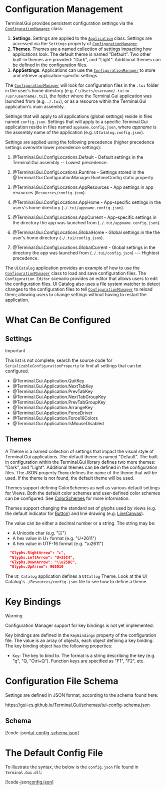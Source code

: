 # Configuration Management

Terminal.Gui provides persistent configuration settings via the [`ConfigurationManager`](~/api/Terminal.Gui.ConfigurationManager.yml) class.

1) **Settings**. Settings are applied to the [`Application`](~/api/Terminal.Gui.Application.yml) class. Settings are accessed via the `Settings` property of [`ConfigurationManager`](~/api/Terminal.Gui.ConfigurationManager.yml).
2) **Themes**. Themes are a named collection of settings impacting how applications look. The default theme is named "Default". Two other built-in themes are provided: "Dark", and "Light". Additional themes can be defined in the configuration files.
3) **AppSettings**. Applications can use the [`ConfigurationManager`](~/api/Terminal.Gui.ConfigurationManager.yml) to store and retrieve application-specific settings.

The [`ConfigurationManager`](~/api/Terminal.Gui.ConfigurationManager.yml) will look for configuration files in the `.tui` folder in the user's home directory (e.g. `C:/Users/username/.tui` or `/usr/username/.tui`), the folder where the Terminal.Gui application was launched from (e.g. `./.tui`), or as a resource within the Terminal.Gui application's main assembly.

Settings that will apply to all applications (global settings) reside in files named `config.json`. Settings that will apply to a specific Terminal.Gui application reside in files named `appname.config.json`, where *appname* is the assembly name of the application (e.g. `UICatalog.config.json`).

Settings are applied using the following precedence (higher precedence settings overwrite lower precedence settings):

1. @Terminal.Gui.ConfigLocations.Default - Default settings in the Terminal.Gui assembly -- Lowest precedence.

2. @Terminal.Gui.ConfigLocations.Runtime - Settings stored in the @Terminal.Gui.ConfigurationManager.RuntimeConfig static property.

3. @Terminal.Gui.ConfigLocations.AppResources - App settings in app resources (`Resources/config.json`).

4. @Terminal.Gui.ConfigLocations.AppHome - App-specific settings in the users's home directory (`~/.tui/appname.config.json`). 

5. @Terminal.Gui.ConfigLocations.AppCurrent - App-specific settings in the directory the app was launched from (`./.tui/appname.config.json`).

6. @Terminal.Gui.ConfigLocations.GlobalHome - Global settings in the the user's home directory (`~/.tui/config.json`).

7. @Terminal.Gui.ConfigLocations.GlobalCurrent - Global settings in the directory the app was launched from (`./.tui/config.json`) --- Hightest precedence.

The `UICatalog` application provides an example of how to use the [`ConfigurationManager`](~/api/Terminal.Gui.ConfigurationManager.yml) class to load and save configuration files. The `Configuration Editor` scenario provides an editor that allows users to edit the configuration files. UI Catalog also uses a file system watcher to detect changes to the configuration files to tell [`ConfigurationManager`](~/api/Terminal.Gui.ConfigurationManager.yml) to reload them; allowing users to change settings without having to restart the application.

# What Can Be Configured

## Settings

> [!IMPORTANT]
> This list is not complete; search the source code for `SerializableConfigurationProperty` to find all settings that can be configured.

  * @Terminal.Gui.Application.QuitKey
  * @Terminal.Gui.Application.NextTabKey
  * @Terminal.Gui.Application.PrevTabKey
  * @Terminal.Gui.Application.NextTabGroupKey
  * @Terminal.Gui.Application.PrevTabGroupKey
  * @Terminal.Gui.Application.ArrangeKey
  * @Terminal.Gui.Application.ForceDriver
  * @Terminal.Gui.Application.Force16Colors
  * @Terminal.Gui.Application.IsMouseDisabled
  

## Themes

A Theme is a named collection of settings that impact the visual style of Terminal.Gui applications. The default theme is named "Default". The built-in configuration within the Terminal.Gui library defines two more themes: "Dark", and "Light". Additional themes can be defined in the configuration files. The JSON property `Theme` defines the name of the theme that will be used. If the theme is not found, the default theme will be used.

Themes support defining ColorSchemes as well as various default settings for Views. Both the default color schemes and user-defined color schemes can be configured. See [ColorSchemes](~/api/Terminal.Gui.Colors.yml) for more information.

Themes support changing the standard set of glyphs used by views (e.g. the default indicator for [Button](~/api/Terminal.Gui.Button.yml)) and line drawing (e.g. [LineCanvas](~/api/Terminal.Gui.LineCanvas.yml)).

The value can be either a decimal number or a string. The string may be:

- A Unicode char (e.g. "☑")
- A hex value in U+ format (e.g. "U+2611")
- A hex value in UTF-16 format (e.g. "\\u2611")

```json
  "Glyphs.RightArrow": "►",
  "Glyphs.LeftArrow": "U+25C4",
  "Glyphs.DownArrow": "\\u25BC",
  "Glyphs.UpArrow": 965010
```

The `UI Catalog` application defines a `UICatlog` Theme. Look at the UI Catalog's `./Resources/config.json` file to see how to define a theme.

# Key Bindings

> [!WARNING]
>  Configuration Manager support for key bindings is not yet implemented.

Key bindings are defined in the `KeyBindings` property of the configuration file. The value is an array of objects, each object defining a key binding. The key binding object has the following properties:

- `Key`: The key to bind to. The format is a string describing the key (e.g. "q", "Q,  "Ctrl+Q"). Function keys are specified as "F1", "F2", etc. 

# Configuration File Schema

Settings are defined in JSON format, according to the schema found here:

https://gui-cs.github.io/Terminal.Gui/schemas/tui-config-schema.json

## Schema

[!code-json[tui-config-schema.json](../schemas/tui-config-schema.json)]

# The Default Config File

To illustrate the syntax, the below is the `config.json` file found in `Terminal.Gui.dll`:

[!code-json[config.json](../../Terminal.Gui/Resources/config.json)]